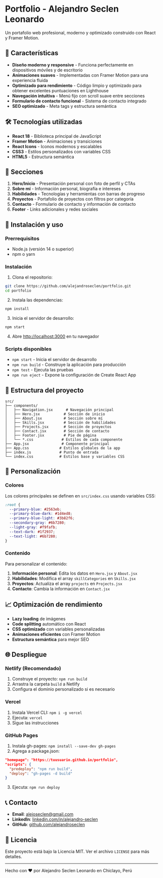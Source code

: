 # Portfolio - Alejandro Seclen Leonardo

Un portafolio web profesional, moderno y optimizado construido con React y Framer Motion.

## 🚀 Características

- **Diseño moderno y responsive** - Funciona perfectamente en dispositivos móviles y de escritorio
- **Animaciones suaves** - Implementadas con Framer Motion para una experiencia fluida
- **Optimizado para rendimiento** - Código limpio y optimizado para obtener excelentes puntuaciones en Lighthouse
- **Navegación intuitiva** - Menú fijo con scroll suave entre secciones
- **Formulario de contacto funcional** - Sistema de contacto integrado
- **SEO optimizado** - Meta tags y estructura semántica

## 🛠️ Tecnologías utilizadas

- **React 18** - Biblioteca principal de JavaScript
- **Framer Motion** - Animaciones y transiciones
- **React Icons** - Iconos modernos y escalables
- **CSS3** - Estilos personalizados con variables CSS
- **HTML5** - Estructura semántica

## 📱 Secciones

1. **Hero/Inicio** - Presentación personal con foto de perfil y CTAs
2. **Sobre mí** - Información personal, biografía e intereses
3. **Habilidades** - Tecnologías y herramientas con barras de progreso
4. **Proyectos** - Portafolio de proyectos con filtros por categoría
5. **Contacto** - Formulario de contacto y información de contacto
6. **Footer** - Links adicionales y redes sociales

## 🚀 Instalación y uso

### Prerrequisitos
- Node.js (versión 14 o superior)
- npm o yarn

### Instalación

1. Clona el repositorio:
```bash
git clone https://github.com/alejandroseclen/portfolio.git
cd portfolio
```

2. Instala las dependencias:
```bash
npm install
```

3. Inicia el servidor de desarrollo:
```bash
npm start
```

4. Abre [http://localhost:3000](http://localhost:3000) en tu navegador

### Scripts disponibles

- `npm start` - Inicia el servidor de desarrollo
- `npm run build` - Construye la aplicación para producción
- `npm test` - Ejecuta las pruebas
- `npm run eject` - Expone la configuración de Create React App

## 📂 Estructura del proyecto

```
src/
├── components/
│   ├── Navigation.jsx      # Navegación principal
│   ├── Hero.jsx           # Sección de inicio
│   ├── About.jsx          # Sección sobre mí
│   ├── Skills.jsx         # Sección de habilidades
│   ├── Projects.jsx       # Sección de proyectos
│   ├── Contact.jsx        # Sección de contacto
│   ├── Footer.jsx         # Pie de página
│   └── *.css             # Estilos de cada componente
├── App.jsx               # Componente principal
├── App.css              # Estilos globales de la app
├── index.js             # Punto de entrada
└── index.css            # Estilos base y variables CSS
```

## 🎨 Personalización

### Colores
Los colores principales se definen en `src/index.css` usando variables CSS:

```css
:root {
  --primary-blue: #2563eb;
  --primary-blue-dark: #1d4ed8;
  --primary-blue-light: #3b82f6;
  --secondary-gray: #6b7280;
  --light-gray: #f9fafb;
  --text-dark: #1f2937;
  --text-light: #6b7280;
}
```

### Contenido
Para personalizar el contenido:

1. **Información personal**: Edita los datos en `Hero.jsx` y `About.jsx`
2. **Habilidades**: Modifica el array `skillCategories` en `Skills.jsx`
3. **Proyectos**: Actualiza el array `projects` en `Projects.jsx`
4. **Contacto**: Cambia la información en `Contact.jsx`

## 📈 Optimización de rendimiento

- **Lazy loading** de imágenes
- **Code splitting** automático con React
- **CSS optimizado** con variables personalizadas
- **Animaciones eficientes** con Framer Motion
- **Estructura semántica** para mejor SEO

## 🌐 Despliegue

### Netlify (Recomendado)
1. Construye el proyecto: `npm run build`
2. Arrastra la carpeta `build` a Netlify
3. Configura el dominio personalizado si es necesario

### Vercel
1. Instala Vercel CLI: `npm i -g vercel`
2. Ejecuta: `vercel`
3. Sigue las instrucciones

### GitHub Pages
1. Instala gh-pages: `npm install --save-dev gh-pages`
2. Agrega a package.json:
```json
"homepage": "https://tuusuario.github.io/portfolio",
"scripts": {
  "predeploy": "npm run build",
  "deploy": "gh-pages -d build"
}
```
3. Ejecuta: `npm run deploy`

## 📞 Contacto

- **Email**: alejoseclen@gmail.com
- **LinkedIn**: [linkedin.com/in/alejandro-seclen](https://linkedin.com/in/alejandro-seclen)
- **GitHub**: [github.com/alejandroseclen](https://github.com/alejandroseclen)

## 📄 Licencia

Este proyecto está bajo la Licencia MIT. Ver el archivo `LICENSE` para más detalles.

---

Hecho con ❤️ por Alejandro Seclen Leonardo en Chiclayo, Perú
